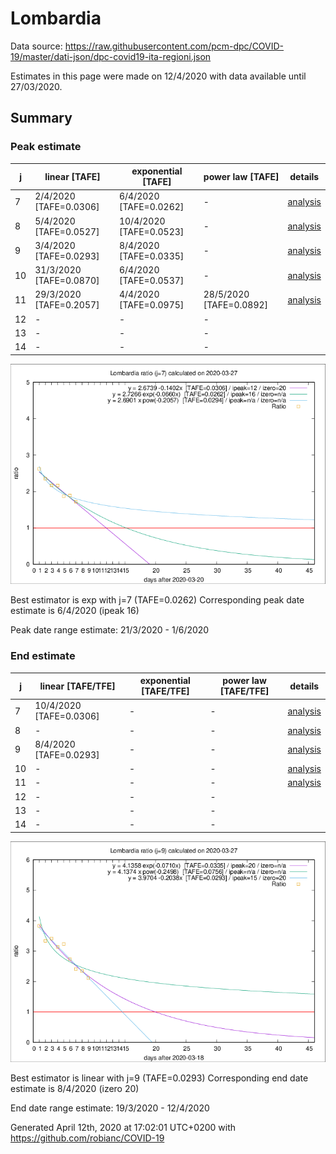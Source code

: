 # Lombardia


Data source: https://raw.githubusercontent.com/pcm-dpc/COVID-19/master/dati-json/dpc-covid19-ita-regioni.json

Estimates in this page were made on 12/4/2020 with data available until 27/03/2020.


## Summary 

### Peak estimate 
|j|linear [TAFE]|exponential [TAFE]|power law [TAFE]|details|
|---|----|-----------|---------|-------|
|7|2/4/2020 [TAFE=0.0306]|6/4/2020 [TAFE=0.0262]|-|[analysis](COVID-19_lombardia_j7_2020-03-27.md)|
|8|5/4/2020 [TAFE=0.0527]|10/4/2020 [TAFE=0.0523]|-|[analysis](COVID-19_lombardia_j8_2020-03-27.md)|
|9|3/4/2020 [TAFE=0.0293]|8/4/2020 [TAFE=0.0335]|-|[analysis](COVID-19_lombardia_j9_2020-03-27.md)|
|10|31/3/2020 [TAFE=0.0870]|6/4/2020 [TAFE=0.0537]|-|[analysis](COVID-19_lombardia_j10_2020-03-27.md)|
|11|29/3/2020 [TAFE=0.2057]|4/4/2020 [TAFE=0.0975]|28/5/2020 [TAFE=0.0892]|[analysis](COVID-19_lombardia_j11_2020-03-27.md)|
|12|-|-|-||
|13|-|-|-||
|14|-|-|-||

![best peak estimate](COVID-19_lombardia_j7_2020-03-27.png)

Best estimator is exp with j=7 (TAFE=0.0262)
Corresponding peak date estimate is 6/4/2020 (ipeak 16)


Peak date range estimate: 21/3/2020 - 1/6/2020

### End estimate 
|j|linear [TAFE/TFE]|exponential [TAFE/TFE]|power law [TAFE/TFE]|details|
|---|----|-----------|---------|-------|
|7|10/4/2020 [TAFE=0.0306]|-|-|[analysis](COVID-19_lombardia_j7_2020-03-27.md)|
|8|-|-|-|[analysis](COVID-19_lombardia_j8_2020-03-27.md)|
|9|8/4/2020 [TAFE=0.0293]|-|-|[analysis](COVID-19_lombardia_j9_2020-03-27.md)|
|10|-|-|-|[analysis](COVID-19_lombardia_j10_2020-03-27.md)|
|11|-|-|-|[analysis](COVID-19_lombardia_j11_2020-03-27.md)|
|12|-|-|-||
|13|-|-|-||
|14|-|-|-||

![best zero estimate](COVID-19_lombardia_j9_2020-03-27.png)

Best estimator is linear with j=9 (TAFE=0.0293)
Corresponding end date estimate is 8/4/2020 (izero 20)


End date range estimate: 19/3/2020 - 12/4/2020

Generated April 12th, 2020 at 17:02:01 UTC+0200 with https://github.com/robianc/COVID-19
